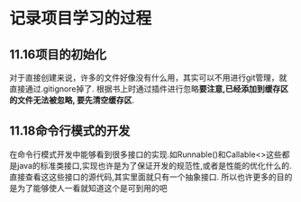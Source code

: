 # 记录项目学习的过程
## 11.16项目的初始化
对于直接创建来说，许多的文件好像没有什么用，其实可以不用进行git管理，就直接通过.gitignore掉了. 根据书上时通过插件进行忽略**要注意,已经添加到缓存区的文件无法被忽略, 要先清空缓存区**.

## 11.18命令行模式的开发
在命令行模式开发中能够看到很多接口的实现.如Runnable()和Callable<>这些都是java的标准类接口,实现也许是为了保证开发的规范性,或者是性能的优化什么的.直接查看这这些接口的源代码,其实里面就只有一个抽象接口. 所以也许更多的目的是为了能够使人一看就知道这个是可到用的吧
